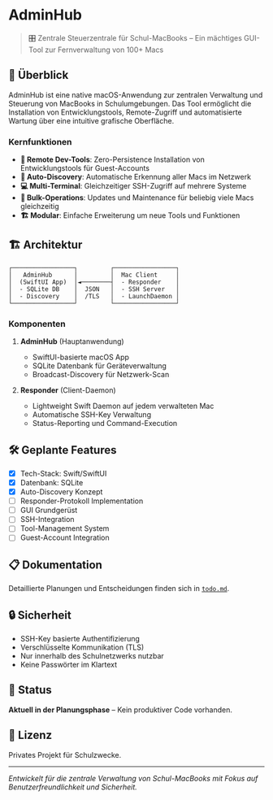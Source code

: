 # AdminHub

> 🎛️ Zentrale Steuerzentrale für Schul-MacBooks – Ein mächtiges GUI-Tool zur Fernverwaltung von 100+ Macs

## 🚀 Überblick

AdminHub ist eine native macOS-Anwendung zur zentralen Verwaltung und Steuerung von MacBooks in Schulumgebungen. Das Tool ermöglicht die Installation von Entwicklungstools, Remote-Zugriff und automatisierte Wartung über eine intuitive grafische Oberfläche.

### Kernfunktionen

- **🔧 Remote Dev-Tools**: Zero-Persistence Installation von Entwicklungstools für Guest-Accounts
- **📡 Auto-Discovery**: Automatische Erkennung aller Macs im Netzwerk
- **💻 Multi-Terminal**: Gleichzeitiger SSH-Zugriff auf mehrere Systeme
- **🔄 Bulk-Operations**: Updates und Maintenance für beliebig viele Macs gleichzeitig
- **🏗️ Modular**: Einfache Erweiterung um neue Tools und Funktionen

## 🏗️ Architektur

```
┌─────────────────┐         ┌─────────────────┐
│   AdminHub      │         │  Mac Client     │
│  (SwiftUI App)  │◄────────┤  - Responder    │
│  - SQLite DB    │  JSON   │  - SSH Server   │
│  - Discovery    │  /TLS   │  - LaunchDaemon │
└─────────────────┘         └─────────────────┘
```

### Komponenten

1. **AdminHub** (Hauptanwendung)
   - SwiftUI-basierte macOS App
   - SQLite Datenbank für Geräteverwaltung
   - Broadcast-Discovery für Netzwerk-Scan

2. **Responder** (Client-Daemon)
   - Lightweight Swift Daemon auf jedem verwalteten Mac
   - Automatische SSH-Key Verwaltung
   - Status-Reporting und Command-Execution

## 🛠️ Geplante Features

- [x] Tech-Stack: Swift/SwiftUI
- [x] Datenbank: SQLite
- [x] Auto-Discovery Konzept
- [ ] Responder-Protokoll Implementation
- [ ] GUI Grundgerüst
- [ ] SSH-Integration
- [ ] Tool-Management System
- [ ] Guest-Account Integration

## 📋 Dokumentation

Detaillierte Planungen und Entscheidungen finden sich in [`todo.md`](todo.md).

## 🔒 Sicherheit

- SSH-Key basierte Authentifizierung
- Verschlüsselte Kommunikation (TLS)
- Nur innerhalb des Schulnetzwerks nutzbar
- Keine Passwörter im Klartext

## 🚧 Status

**Aktuell in der Planungsphase** – Kein produktiver Code vorhanden.

## 📄 Lizenz

Privates Projekt für Schulzwecke.

---

*Entwickelt für die zentrale Verwaltung von Schul-MacBooks mit Fokus auf Benutzerfreundlichkeit und Sicherheit.* 